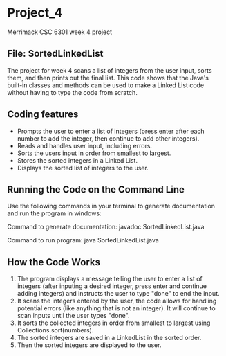 # Project_4
 Merrimack CSC 6301 week 4 project
 
## File: SortedLinkedList

The project for week 4 scans a list of integers from the user input, sorts them, and then prints out the final list. This code shows that the Java's built-in classes and methods can be used to make a Linked List code without having to type the code from scratch.

## Coding features

- Prompts the user to enter a list of integers (press enter after each number to add the integer, then continue to add other integers).
- Reads and handles user input, including errors.
- Sorts the users input in order from smallest to largest.
- Stores the sorted integers in a Linked List.
- Displays the sorted list of integers to the user.

## Running the Code on the Command Line

Use the following commands in your terminal to generate documentation and run the program in windows:

Command to generate documentation:
javadoc SortedLinkedList.java

Command to run program:
java SortedLinkedList.java

## How the Code Works

1. The program displays a message telling the user to enter a list of integers (after inputing a desired integer, press enter and continue adding integers) and instructs the user to type "done" to end the input.
2. It scans the integers entered by the user, the code allows for handling potential errors (like anything that is not an integer). It will continue to scan inputs until the user types "done".
3. It sorts the collected integers in order from smallest to largest using Collections.sort(numbers).
4. The sorted integers are saved in a LinkedList in the sorted order.
5. Then the sorted integers are displayed to the user.

